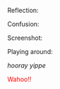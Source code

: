 
Reflection:

Confusion:


Screenshot:

Playing around:

*hooray yippe*


<span style="color:red">Wahoo!!</span>

